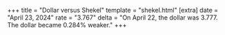 +++
title = "Dollar versus Shekel"
template = "shekel.html"
[extra]
date = "April 23, 2024"
rate = "3.767"
delta = "On April 22, the dollar was 3.777. The dollar became 0.284% weaker."
+++
